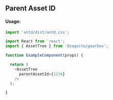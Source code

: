 ## Parent Asset ID

<!-- STORY -->

#### Usage:

```typescript jsx
import 'antd/dist/antd.css';

import React from 'react';
import { AssetTree } from '@cognite/gearbox';

function ExampleComponent(props) {

  return (
    <AssetTree
      parentAssetId={1234}
    />
  );

}
```
